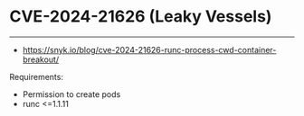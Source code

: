 # CVE-2024-21626 (Leaky Vessels)
------------------------
- https://snyk.io/blog/cve-2024-21626-runc-process-cwd-container-breakout/

Requirements:
- Permission to create pods
- runc <=1.1.11
